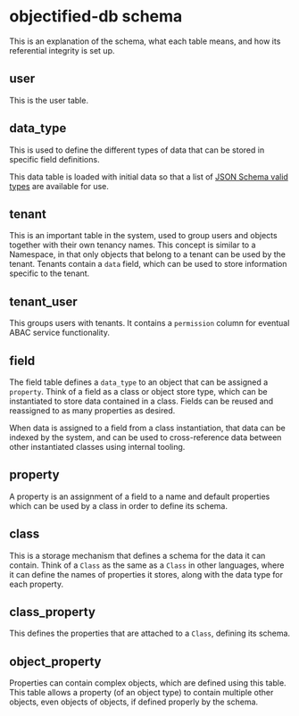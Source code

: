 # objectified-db schema

This is an explanation of the schema, what each table means, and how its
referential integrity is set up.

## user

This is the user table.

## data_type

This is used to define the different types of data that can be stored in specific
field definitions.

This data table is loaded with initial data so that a list of [JSON Schema valid types](https://cswr.github.io/JsonSchema/spec/basic_types/) 
are available for use.

## tenant

This is an important table in the system, used to group users and objects together with
their own tenancy names.  This concept is similar to a Namespace, in that only objects
that belong to a tenant can be used by the tenant.  Tenants contain a `data` field, which
can be used to store information specific to the tenant.

## tenant_user

This groups users with tenants.  It contains a `permission` column for eventual ABAC
service functionality.

## field

The field table defines a `data_type` to an object that can be assigned a `property`.
Think of a field as a class or object store type, which can be instantiated to store
data contained in a class.  Fields can be reused and reassigned to as many properties
as desired.

When data is assigned to a field from a class instantiation, that data can be indexed by
the system, and can be used to cross-reference data between other instantiated classes
using internal tooling.

## property

A property is an assignment of a field to a name and default properties which can be used
by a class in order to define its schema.

## class

This is a storage mechanism that defines a schema for the data it can contain.  Think of
a `Class` as the same as a `Class` in other languages, where it can define the names of
properties it stores, along with the data type for each property.

## class_property

This defines the properties that are attached to a `Class`, defining its schema.

## object_property

Properties can contain complex objects, which are defined using this table.  This table
allows a property (of an object type) to contain multiple other objects, even objects of
objects, if defined properly by the schema.
